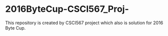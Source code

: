 # 2016ByteCup-CSCI567_Proj-
This repository is created by CSCI567 project which also is solution for 2016 Byte Cup.
